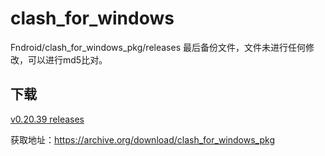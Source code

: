 # clash_for_windows
Fndroid/clash_for_windows_pkg/releases 最后备份文件，文件未进行任何修改，可以进行md5比对。

## 下载

[v0.20.39 releases](https://github.com/ALTNT/clash_for_windows-bak/releases)


获取地址：https://archive.org/download/clash_for_windows_pkg
